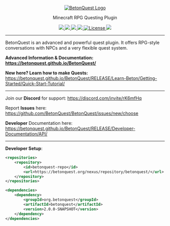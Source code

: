 <p align="center">
  <a href="https://betonquest.github.io/BetonQuest/"><img src="/documentation/media/design/logo.png" alt="BetonQuest Logo"/></a>
</p>

<p align="center">Minecraft RPG Questing Plugin</p>

<p align="center">
    <a href="https://bstats.org/plugin/bukkit/BetonQuest/551/" title="See how many servers run this plugin." target="_blank">
        <img src="https://img.shields.io/bstats/servers/551" />
     </a>
    <a href="https://www.spigotmc.org/resources/betonquest.2117/" title="See our Spigot rating." target="_blank">
        <img src="https://img.shields.io/spiget/stars/2117"/>
    </a>
    <a href="https://discord.gg/MvmkHEu" title="Join our discord for support." target="_blank">
        <img src="https://img.shields.io/badge/discord-join-7289DA.svg?logo=discord&longCache=true&style=flat" />
    </a>
    <a href="https://github.com/BetonQuest/BetonQuest/actions" title="See the projects build status here.">
        <img src="https://github.com/BetonQuest/BetonQuest/workflows/Build/badge.svg?branch=master&event=push">
    </a>
    <a href="https://github.com/BetonQuest/BetonQuest/blob/master/LICENSE" title="This project is licensed under the GPLv3 license!">
        <img src="https://img.shields.io/badge/license-GPLv3-blue" alt="License" />
      </a>
    <a href="https://patreon.com/BetonQuest" title="Donate to this project using Patreon!">
         <img src="https://img.shields.io/endpoint.svg?url=https%3A%2F%2Fshieldsio-patreon.vercel.app%2Fapi%3Fusername%3Dbetonquest%26type%3Dpatrons&style=flat)" />
    </a>
</p>



---

BetonQuest is an advanced and powerful quest plugin. It offers RPG-style conversations with NPCs and a very flexible quest system.

**Advanced Information & Documentation: https://betonquest.github.io/BetonQuest/**

**New here? Learn how to make Quests:** https://betonquest.github.io/BetonQuest/RELEASE/Learn-Beton/Getting-Started/Quick-Start-Tutorial/

---



Join our **Discord** for support: https://discord.com/invite/rK6mfHq 

Report **Issues** here: https://github.com/BetonQuest/BetonQuest/issues/new/choose

**Developer** Documentation here: https://betonquest.github.io/BetonQuest/RELEASE/Developer-Documentation/API/



---

**Developer Setup**:

```XML
<repositories>
    <repository>
        <id>betonquest-repo</id>
        <url>https://betonquest.org/nexus/repository/betonquest/</url>
    </repository>
</repositories>

<dependencies>
    <dependency>
        <groupId>org.betonquest</groupId>
        <artifactId>betonquest</artifactId>
        <version>2.0.0-SNAPSHOT</version>
    </dependency>
</dependencies>
```
